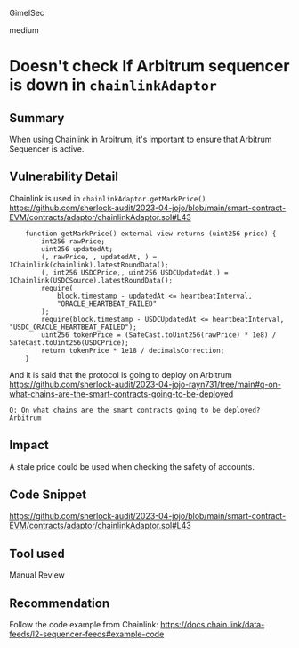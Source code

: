 GimelSec

medium

# Doesn't check If Arbitrum sequencer is down in `chainlinkAdaptor`

## Summary

When using Chainlink in Arbitrum, it's important to ensure that Arbitrum Sequencer is active.

## Vulnerability Detail

Chainlink is used in `chainlinkAdaptor.getMarkPrice()`
https://github.com/sherlock-audit/2023-04-jojo/blob/main/smart-contract-EVM/contracts/adaptor/chainlinkAdaptor.sol#L43
```solidity
    function getMarkPrice() external view returns (uint256 price) {
        int256 rawPrice;
        uint256 updatedAt;
        (, rawPrice, , updatedAt, ) = IChainlink(chainlink).latestRoundData();
        (, int256 USDCPrice,, uint256 USDCUpdatedAt,) = IChainlink(USDCSource).latestRoundData();
        require(
            block.timestamp - updatedAt <= heartbeatInterval,
            "ORACLE_HEARTBEAT_FAILED"
        );
        require(block.timestamp - USDCUpdatedAt <= heartbeatInterval, "USDC_ORACLE_HEARTBEAT_FAILED");
        uint256 tokenPrice = (SafeCast.toUint256(rawPrice) * 1e8) / SafeCast.toUint256(USDCPrice);
        return tokenPrice * 1e18 / decimalsCorrection;
    }
```

And it is said that the protocol is going to deploy on Arbitrum
https://github.com/sherlock-audit/2023-04-jojo-rayn731/tree/main#q-on-what-chains-are-the-smart-contracts-going-to-be-deployed
```solidity
Q: On what chains are the smart contracts going to be deployed?
Arbitrum
```

## Impact

A stale price could be used when checking the safety of accounts.

## Code Snippet

https://github.com/sherlock-audit/2023-04-jojo/blob/main/smart-contract-EVM/contracts/adaptor/chainlinkAdaptor.sol#L43

## Tool used

Manual Review

## Recommendation

Follow the code example from Chainlink:
https://docs.chain.link/data-feeds/l2-sequencer-feeds#example-code
